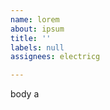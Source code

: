```yaml
---         
name: lorem
about: ipsum
title: ''
labels: null
assignees: electricg

---         
```


body a
